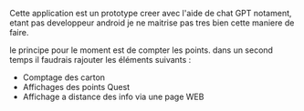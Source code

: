 Cette application est un prototype creer avec l'aide de chat GPT notament, etant pas developpeur android je ne maitrise pas tres bien cette maniere de faire.

le principe pour le moment est de compter les points. dans un second temps il faudrais rajouter les éléments suivants : 
+ Comptage des carton
+ Affichages des points Quest
+ Affichage a distance des info via une page WEB

  
